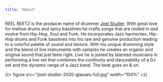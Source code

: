 ```yaml
---
title: "About"
---
```


REEL BEETZ is the producer name of drummer [Joel Studler](https://joelstudler.ch). With great love for mellow drums and spicy basslines he crafts songs that are rooted in and evolve from Hip-Hop, Soul and Funk. He incorporates Jazz harmonies, Hip-Hop drums and Funk basslines into his raw and genuine production leading to a colorful palette of sound and texture. With his unique drumming style and the blend of live instruments with samples he creates an organic and original sound that just feels right. Live he is joined by talented musicians in performing a live set that combines the continuity and danceability of a DJ set and the dynamic range of a Jazz band. The beat goes on & on.

{{< figure src="/joel-studler-2020-glasses-full.jpg" width="100%" >}}
